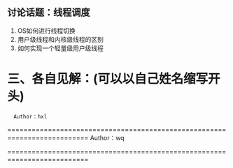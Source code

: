 ## 讨论话题：线程调度

1. OS如何进行线程切换
2. 用户级线程和内核级线程的区别
3. 如何实现一个轻量级用户级线程

三、各自见解：(可以以自己姓名缩写开头)
===========================================================================
      Author：hxl

 ==========================================================================
      Author：wq
      
 ==========================================================================

